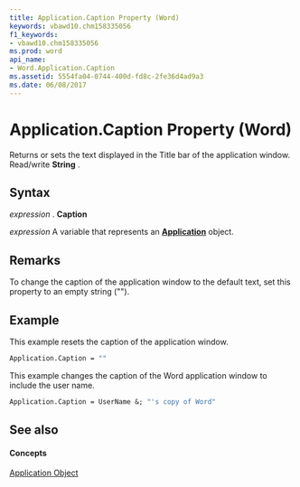 ```yaml
---
title: Application.Caption Property (Word)
keywords: vbawd10.chm158335056
f1_keywords:
- vbawd10.chm158335056
ms.prod: word
api_name:
- Word.Application.Caption
ms.assetid: 5554fa04-0744-400d-fd8c-2fe36d4ad9a3
ms.date: 06/08/2017
---
```



# Application.Caption Property (Word)

Returns or sets the text displayed in the Title bar of the application window. Read/write  **String** .


## Syntax

 _expression_ . **Caption**

 _expression_ A variable that represents an **[Application](application-object-word.md)** object.


## Remarks

To change the caption of the application window to the default text, set this property to an empty string ("").


## Example

This example resets the caption of the application window.


```vb
Application.Caption = ""
```

This example changes the caption of the Word application window to include the user name.




```vb
Application.Caption = UserName &; "'s copy of Word"
```


## See also


#### Concepts


[Application Object](application-object-word.md)

